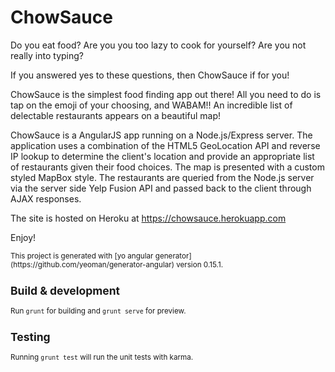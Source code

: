 # ChowSauce
Do you eat food? Are you you too lazy to cook for yourself? Are you not really into typing?

If you answered yes to these questions, then ChowSauce if for you!

ChowSauce is the simplest food finding app out there! All you need to do is tap on the emoji of your choosing, and WABAM!! An incredible list of delectable restaurants appears on a beautiful map!

ChowSauce is a AngularJS app running on a Node.js/Express server. The application uses a combination of the HTML5 GeoLocation API and reverse IP lookup to determine the client's location and provide an appropriate list of restaurants given their food choices. The map is presented with a custom styled MapBox style. The restaurants are queried from the Node.js server via the server side Yelp Fusion API and passed back to the client through AJAX responses.

The site is hosted on Heroku at https://chowsauce.herokuapp.com

Enjoy!
<br>


<small>
This project is generated with [yo angular generator](https://github.com/yeoman/generator-angular)
version 0.15.1.

## Build & development

Run `grunt` for building and `grunt serve` for preview.

## Testing

Running `grunt test` will run the unit tests with karma.
</small>
